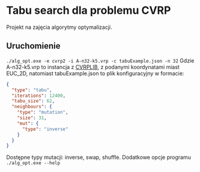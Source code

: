 # Tabu search dla problemu CVRP
Projekt na zajęcia algorytmy optymalizacji.
## Uruchomienie
`./alg_opt.exe -e cvrp2 -i A-n32-k5.vrp -c tabuExample.json -n 32`
Gdzie A-n32-k5.vrp to instancja z [CVRPLIB](http://vrp.galgos.inf.puc-rio.br/index.php/en/), z podanymi koordynatami miast EUC_2D,
natomiast tabuExample.json to plik konfiguracyjny w formacie:
```json
{
  "type": "tabu",
  "iterations": 12400,
  "tabu_size": 62,
  "neighbours": {
    "type": "mutation",
    "size": 31,
    "mut": {
      "type": "inverse"
    }
  }
}
```
Dostępne typy mutacji: inverse, swap, shuffle.
Dodatkowe opcje programu `./alg_opt.exe --help`
